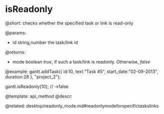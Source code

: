 isReadonly
=============

@short:
checks whether the specified task or link is read-only

@params:
* id	string,number	the task/link id


@returns:
- mode		boolean		<i>true</i>, if such a task/link is readonly. Otherwise, <i>false</i>



@example:
gantt.addTask({
    id:10,
    text:"Task #5",
    start_date:"02-09-2013",
    duration:28
}, "project_2");

gantt.isReadonly(10); // ->false


@template:	api_method
@descr:

@related:
desktop/readonly_mode.md#readonlymodeforspecifictaskslinks